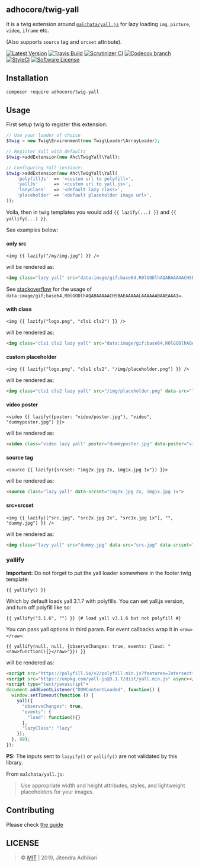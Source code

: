 ## adhocore/twig-yall

It is a twig extension around [`malchata/yall.js`](https://github.com/malchata/yall.js)
for lazy loading `img`, `picture`, `video`, `iframe` etc.

(Also supports `source` tag and `srcset` attribute).

[![Latest Version](https://img.shields.io/github/release/adhocore/twig-yall.svg?style=flat-square)](https://github.com/adhocore/twig-yall/releases)
[![Travis Build](https://img.shields.io/travis/com/adhocore/twig-yall.svg?branch=master&style=flat-square)](https://travis-ci.com/adhocore/twig-yall?branch=master)
[![Scrutinizer CI](https://img.shields.io/scrutinizer/g/adhocore/twig-yall.svg?style=flat-square)](https://scrutinizer-ci.com/g/adhocore/twig-yall/?branch=master)
[![Codecov branch](https://img.shields.io/codecov/c/github/adhocore/twig-yall/master.svg?style=flat-square)](https://codecov.io/gh/adhocore/twig-yall)
[![StyleCI](https://styleci.io/repos/172214338/shield)](https://styleci.io/repos/172214338)
[![Software License](https://img.shields.io/badge/license-MIT-brightgreen.svg?style=flat-square)](./LICENSE)


## Installation
```bash
composer require adhocore/twig-yall
```

## Usage

First setup twig to register this extension:
```php
// Use your loader of choice
$twig = new Twig\Environment(new Twig\Loader\ArrayLoader);

// Register Yall with defaults
$twig->addExtension(new Ahc\TwigYall\Yall);

// Configuring Yall instance:
$twig->addExtension(new Ahc\TwigYall\Yall(
    'polyfillJs'  => '<custom url to polyfill>',
    'yallJs'      => '<custom url to yall.js>',
    'lazyClass'   => '<default lazy class>',
    'placeholder' => '<default placeholder image url>',
));
```

Voila, then in twig templates you would add `{{ lazify(...) }}` and `{{ yallify(...) }}`.

See examples below:

#### only src
```twig
<img {{ lazify("/my/img.jpg") }} />
```
will be rendered as:
```html
<img class="lazy yall" src="data:image/gif;base64,R0lGODlhAQABAAAAACH5BAEAAAAALAAAAAABAAEAAAI=" data-src="/my/img.jpg" />
```

See [stackoverflow](https://stackoverflow.com/a/15960901) for the usage of `data:image/gif;base64,R0lGODlhAQABAAAAACH5BAEAAAAALAAAAAABAAEAAAI=`.

#### with class
```twig
<img {{ lazify("logo.png", "cls1 cls2") }} />
```
will be rendered as:
```html
<img class="cls1 cls2 lazy yall" src="data:image/gif;base64,R0lGODlhAQABAAAAACH5BAEAAAAALAAAAAABAAEAAAI=" data-src="logo.png" />
```

#### custom placeholder
```twig
<img {{ lazify("logo.png", "cls1 cls2", "/img/placeholder.png") }} />
```
will be rendered as:
```html
<img class="cls1 cls2 lazy yall" src="/img/placeholder.png" data-src="logo.png" />
```

#### video poster
```twig
<video {{ lazify({poster: "video/poster.jpg"}, "video", "dummyposter.jpg") }}>
```
will be rendered as:
```html
<video class="video lazy yall" poster="dummyposter.jpg" data-poster="video/poster.jpg">
```

#### source tag
```twig
<source {{ lazify({srcset: "img2x.jpg 2x, img1x.jpg 1x"}) }}>
```
will be rendered as:
```html
<source class="lazy yall" data-srcset="img2x.jpg 2x, img1x.jpg 1x">
```

#### src+srcset
```twig
<img {{ lazify(["src.jpg", "src2x.jpg 2x", "src1x.jpg 1x"], "", "dummy.jpg") }} />
```
will be rendered as:
```html
<img class="lazy yall" src="dummy.jpg" data-src="src.jpg" data-srcset="src2x.jpg 2x, src1x.jpg 1x" />
```

### yallify

**Important:** Do not forget to put the yall loader somewhere in the footer twig template:

```twig
{{ yallify() }}
```

Which by default loads yall 3.1.7 with polyfills. You can set yall.js version, and turn off polyfill like so:
```twig
{{ yallify("3.1.6", "") }} {# load yall v3.1.6 but not polyfill #}
```

You can pass yall options in third param. For event callbacks wrap it in `<raw></raw>`:
```twig
{{ yallify(null, null, {observeChanges: true, events: {load: "<raw>function(){}</raw>"}}) }}
```
will be rendered as:
```html
<script src="https://polyfill.io/v2/polyfill.min.js?features=IntersectionObserver" async></script>
<script src="https://unpkg.com/yall-js@3.1.7/dist/yall.min.js" async></script>
<script type="text/javascript">
document.addEventListener("DOMContentLoaded", function() {
  window.setTimeout(function () {
    yall({
      "observeChanges": true,
      "events": {
        "load": function(){}
      },
      "lazyClass": "lazy"
    });
  }, 99);
});
```

**PS:**
The inputs sent to `lazyify()` or `yallify()` are not validated by this library.

From `malchata/yall.js`:
> Use appropriate width and height attributes, styles, and lightweight placeholders for your images.

## Contributing

Please check [the guide](./CONTRIBUTING.md)

## LICENSE

> &copy; [MIT](./LICENSE) | 2019, Jitendra Adhikari
